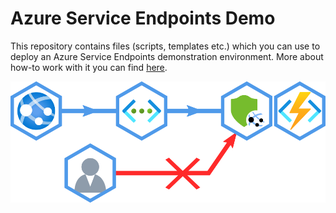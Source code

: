 # Azure Service Endpoints Demo

This repository contains files (scripts, templates etc.) which you can use to deploy an Azure Service Endpoints demonstration environment. More about how-to work with it you can find [here](https://github.com/groovy-sky/azure/tree/master/paas-vnet-00#introduction).


![](https://github.com/groovy-sky/azure/raw/master/images/network/from_webapp2func_flow.png)
